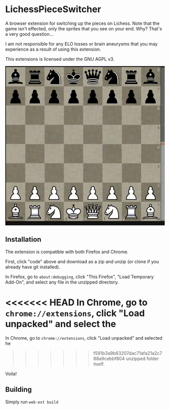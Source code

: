 # LichessPieceSwitcher

A browser extension for switching up the pieces on Lichess. Note that the game
isn't effected, only the sprites that you see on your end. Why? That's a very
good question...

I am not responsible for any ELO losses or brain aneurysms that you may
experience as a result of using this extension.

This extensions is licensed under the GNU AGPL v3.

![Sample video](sample.gif)

## Installation

The extension is compatible with both Firefox and Chrome.

First, click "code" above and download as a zip and unzip (or clone if you
already have git installed).

In Firefox, go to `about:debugging`, click "This Firefox", "Load Temporary
Add-On", and select any file in the unzipped directory.

<<<<<<< HEAD
In Chrome, go to `chrome://extensions`, click "Load unpacked" and select the
=======
In Chrome, go to `chrome://extensions`, click "Load unpacked" and selected he
>>>>>>> f591b3a9b63207dac71afa21a2c788a9cebbf804
unzipped folder itself.

Voila!

## Building

Simply run `web-ext build`
